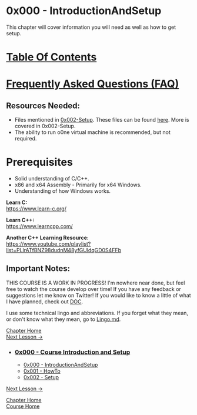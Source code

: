 # 0x000 - IntroductionAndSetup
This chapter will cover information you will need as well as how to get setup.

# [Table Of Contents](../TableOfContents.md)

# [Frequently Asked Questions (FAQ)](../FAQ.md)

## Resources Needed:

* Files mentioned in [0x002-Setup](0x002-Setup.md). These files can be found [here](FilesNeeded/FilesNeeded.md). More is covered in 0x002-Setup.
* The ability to run o0ne virtual machine is recommended, but not required.

# Prerequisites
* Solid understanding of C/C++.
* x86 and x64 Assembly - Primarily for x64 Windows.
* Understanding of how Windows works.

**Learn C:**  
https://www.learn-c.org/

**Learn C++:**  
https://www.learncpp.com/  

**Another C++ Learning Resource:**  
https://www.youtube.com/playlist?list=PLlrATfBNZ98dudnM48yfGUldqGD0S4FFb

## Important Notes:

THIS COURSE IS A WORK IN PROGRESS! I'm nowhere near done, but feel free to watch the course develop over time! If you have any feedback or suggestions let me know on Twitter! If you would like to know a little of what I have planned, check out [DOC](../DOC/DOC.md).

I use some technical lingo and abbreviations. If you forget what they mean, or don't know what they mean, go to [Lingo.md](../Lingo.md).

[Chapter Home](0x000-IntroductionAndSetup.md)  
[Next Lesson ->](0x001-HowTo.md)

* ### [0x000 - Course Introduction and Setup](0x000-IntroductionAndSetup)
    * [0x000 - IntroductionAndSetup](0x000-IntroductionAndSetup.md)
    * [0x001 - HowTo](0x001-HowTo.md)
    * [0x002 - Setup](0x002-Setup.md)

[Next Lesson ->](0x001-HowTo.md)  

[Chapter Home](0x000-IntroductionAndSetup.md)  
[Course Home](../README.md)  